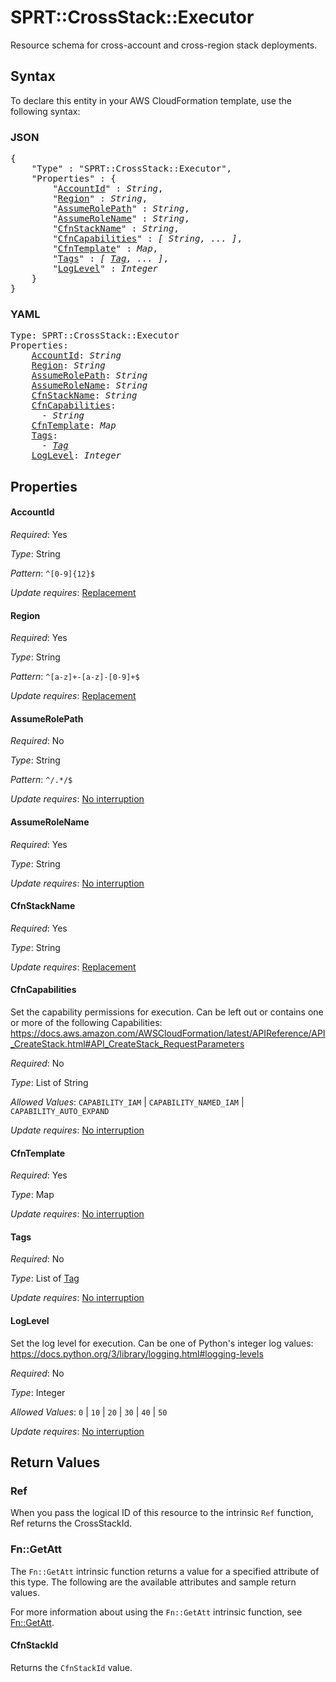 # SPRT::CrossStack::Executor

Resource schema for cross-account and cross-region stack deployments.

## Syntax

To declare this entity in your AWS CloudFormation template, use the following syntax:

### JSON

<pre>
{
    "Type" : "SPRT::CrossStack::Executor",
    "Properties" : {
        "<a href="#accountid" title="AccountId">AccountId</a>" : <i>String</i>,
        "<a href="#region" title="Region">Region</a>" : <i>String</i>,
        "<a href="#assumerolepath" title="AssumeRolePath">AssumeRolePath</a>" : <i>String</i>,
        "<a href="#assumerolename" title="AssumeRoleName">AssumeRoleName</a>" : <i>String</i>,
        "<a href="#cfnstackname" title="CfnStackName">CfnStackName</a>" : <i>String</i>,
        "<a href="#cfncapabilities" title="CfnCapabilities">CfnCapabilities</a>" : <i>[ String, ... ]</i>,
        "<a href="#cfntemplate" title="CfnTemplate">CfnTemplate</a>" : <i>Map</i>,
        "<a href="#tags" title="Tags">Tags</a>" : <i>[ <a href="tag.md">Tag</a>, ... ]</i>,
        "<a href="#loglevel" title="LogLevel">LogLevel</a>" : <i>Integer</i>
    }
}
</pre>

### YAML

<pre>
Type: SPRT::CrossStack::Executor
Properties:
    <a href="#accountid" title="AccountId">AccountId</a>: <i>String</i>
    <a href="#region" title="Region">Region</a>: <i>String</i>
    <a href="#assumerolepath" title="AssumeRolePath">AssumeRolePath</a>: <i>String</i>
    <a href="#assumerolename" title="AssumeRoleName">AssumeRoleName</a>: <i>String</i>
    <a href="#cfnstackname" title="CfnStackName">CfnStackName</a>: <i>String</i>
    <a href="#cfncapabilities" title="CfnCapabilities">CfnCapabilities</a>: <i>
      - String</i>
    <a href="#cfntemplate" title="CfnTemplate">CfnTemplate</a>: <i>Map</i>
    <a href="#tags" title="Tags">Tags</a>: <i>
      - <a href="tag.md">Tag</a></i>
    <a href="#loglevel" title="LogLevel">LogLevel</a>: <i>Integer</i>
</pre>

## Properties

#### AccountId

_Required_: Yes

_Type_: String

_Pattern_: <code>^[0-9]{12}$</code>

_Update requires_: [Replacement](https://docs.aws.amazon.com/AWSCloudFormation/latest/UserGuide/using-cfn-updating-stacks-update-behaviors.html#update-replacement)

#### Region

_Required_: Yes

_Type_: String

_Pattern_: <code>^[a-z]+-[a-z]-[0-9]+$</code>

_Update requires_: [Replacement](https://docs.aws.amazon.com/AWSCloudFormation/latest/UserGuide/using-cfn-updating-stacks-update-behaviors.html#update-replacement)

#### AssumeRolePath

_Required_: No

_Type_: String

_Pattern_: <code>^/.*/$</code>

_Update requires_: [No interruption](https://docs.aws.amazon.com/AWSCloudFormation/latest/UserGuide/using-cfn-updating-stacks-update-behaviors.html#update-no-interrupt)

#### AssumeRoleName

_Required_: Yes

_Type_: String

_Update requires_: [No interruption](https://docs.aws.amazon.com/AWSCloudFormation/latest/UserGuide/using-cfn-updating-stacks-update-behaviors.html#update-no-interrupt)

#### CfnStackName

_Required_: Yes

_Type_: String

_Update requires_: [Replacement](https://docs.aws.amazon.com/AWSCloudFormation/latest/UserGuide/using-cfn-updating-stacks-update-behaviors.html#update-replacement)

#### CfnCapabilities

Set the capability permissions for execution. Can be left out or contains one or more of the following Capabilities: https://docs.aws.amazon.com/AWSCloudFormation/latest/APIReference/API_CreateStack.html#API_CreateStack_RequestParameters

_Required_: No

_Type_: List of String

_Allowed Values_: <code>CAPABILITY_IAM</code> | <code>CAPABILITY_NAMED_IAM</code> | <code>CAPABILITY_AUTO_EXPAND</code>

_Update requires_: [No interruption](https://docs.aws.amazon.com/AWSCloudFormation/latest/UserGuide/using-cfn-updating-stacks-update-behaviors.html#update-no-interrupt)

#### CfnTemplate

_Required_: Yes

_Type_: Map

_Update requires_: [No interruption](https://docs.aws.amazon.com/AWSCloudFormation/latest/UserGuide/using-cfn-updating-stacks-update-behaviors.html#update-no-interrupt)

#### Tags

_Required_: No

_Type_: List of <a href="tag.md">Tag</a>

_Update requires_: [No interruption](https://docs.aws.amazon.com/AWSCloudFormation/latest/UserGuide/using-cfn-updating-stacks-update-behaviors.html#update-no-interrupt)

#### LogLevel

Set the log level for execution. Can be one of Python's integer log values: https://docs.python.org/3/library/logging.html#logging-levels

_Required_: No

_Type_: Integer

_Allowed Values_: <code>0</code> | <code>10</code> | <code>20</code> | <code>30</code> | <code>40</code> | <code>50</code>

_Update requires_: [No interruption](https://docs.aws.amazon.com/AWSCloudFormation/latest/UserGuide/using-cfn-updating-stacks-update-behaviors.html#update-no-interrupt)

## Return Values

### Ref

When you pass the logical ID of this resource to the intrinsic `Ref` function, Ref returns the CrossStackId.

### Fn::GetAtt

The `Fn::GetAtt` intrinsic function returns a value for a specified attribute of this type. The following are the available attributes and sample return values.

For more information about using the `Fn::GetAtt` intrinsic function, see [Fn::GetAtt](https://docs.aws.amazon.com/AWSCloudFormation/latest/UserGuide/intrinsic-function-reference-getatt.html).

#### CfnStackId

Returns the <code>CfnStackId</code> value.

